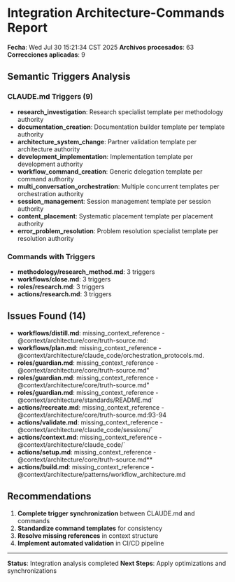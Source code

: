 # Integration Architecture-Commands Report

**Fecha**: Wed Jul 30 15:21:34 CST 2025
**Archivos procesados**: 63
**Correcciones aplicadas**: 9

## Semantic Triggers Analysis

### CLAUDE.md Triggers (9)
- **research_investigation**: Research specialist template per methodology authority
- **documentation_creation**: Documentation builder template per template authority
- **architecture_system_change**: Partner validation template per architecture authority
- **development_implementation**: Implementation template per development authority
- **workflow_command_creation**: Generic delegation template per command authority
- **multi_conversation_orchestration**: Multiple concurrent templates per orchestration authority
- **session_management**: Session management template per session authority
- **content_placement**: Systematic placement template per placement authority
- **error_problem_resolution**: Problem resolution specialist template per resolution authority

### Commands with Triggers
- **methodology/research_method.md**: 3 triggers
- **workflows/close.md**: 3 triggers
- **roles/research.md**: 3 triggers
- **actions/research.md**: 3 triggers

## Issues Found (14)
- **workflows/distill.md**: missing_context_reference - @context/architecture/core/truth-source.md:
- **workflows/plan.md**: missing_context_reference - @context/architecture/claude_code/orchestration_protocols.md.
- **roles/guardian.md**: missing_context_reference - @context/architecture/core/truth-source.md"
- **roles/guardian.md**: missing_context_reference - @context/architecture/core/truth-source.md"
- **roles/guardian.md**: missing_context_reference - @context/architecture/standards/README.md`
- **actions/recreate.md**: missing_context_reference - @context/architecture/core/truth-source.md:93-94
- **actions/validate.md**: missing_context_reference - @context/architecture/claude_code/sessions/`
- **actions/context.md**: missing_context_reference - @context/architecture/claude_code/`
- **actions/setup.md**: missing_context_reference - @context/architecture/core/truth-source.md**
- **actions/build.md**: missing_context_reference - @context/architecture/patterns/workflow_architecture.md

## Recommendations

1. **Complete trigger synchronization** between CLAUDE.md and commands
2. **Standardize command templates** for consistency
3. **Resolve missing references** in context structure
4. **Implement automated validation** in CI/CD pipeline

---
**Status**: Integration analysis completed
**Next Steps**: Apply optimizations and synchronizations
